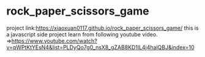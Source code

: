 # rock_paper_scissors_game
project link:https://xiaoxuan0117.github.io/rock_paper_scissors_game/
this is a javascript side project learn from following youtube video.</br>
=>https://www.youtube.com/watch?v=qWPtKtYEsN4&list=PLDyQo7g0_nsX8_gZAB8KD1lL4j4halQBJ&index=10
